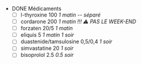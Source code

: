 - DONE Médicaments
	- [ ] l-thyroxine 100 _1 matin -- séparé_
	- [ ] cordarone 200 _1 matin_ *!!! ⚠️ PAS LE WEEK-END*
	- [ ] forzaten 20/5 _1 matin_
	- [ ] eliquis 5 _1 matin 1 soir_
	- [ ] duastenide/tamsulosine 0,5/0,4 _1 soir_
	- [ ] simvastatine 20 _1 soir_
	- [ ] bisoprolol 2.5 _0.5 soir_
